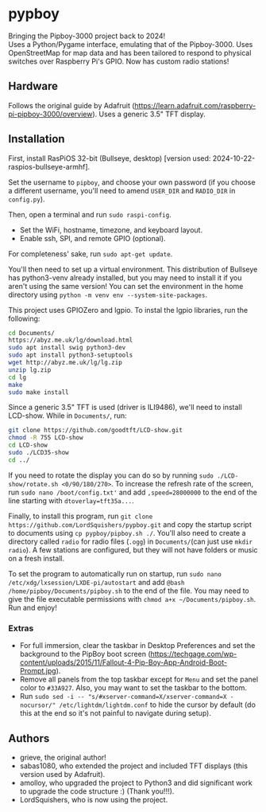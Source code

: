pypboy
======

Bringing the Pipboy-3000 project back to 2024! <br>
Uses a Python/Pygame interface, emulating that of the Pipboy-3000. Uses OpenStreetMap for map data and has been tailored to respond to physical switches over Raspberry Pi's GPIO. Now has custom radio stations!

## Hardware
Follows the original guide by Adafruit (https://learn.adafruit.com/raspberry-pi-pipboy-3000/overview). Uses a generic 3.5" TFT display.

## Installation
First, install RasPiOS 32-bit (Bullseye, desktop) [version used: 2024-10-22-raspios-bullseye-armhf].

Set the username to `pipboy`, and choose your own password (if you choose a different username, you'll need to amend `USER_DIR` and `RADIO_DIR` in `config.py`).

Then, open a terminal and run `sudo raspi-config`.
- Set the WiFi, hostname, timezone, and keyboard layout.
- Enable ssh, SPI, and remote GPIO (optional).

For completeness' sake, run `sudo apt-get update`.

You'll then need to set up a virtual environment. This distribution of Bullseye has python3-venv already installed, but you may need to install it if you aren't using the same version!
You can set the environment in the home directory using `python -m venv env --system-site-packages`.

This project uses GPIOZero and lgpio. To instal the lgpio libraries, run the following:
```sh
cd Documents/
https://abyz.me.uk/lg/download.html
sudo apt install swig python3-dev
sudo apt install python3-setuptools
wget http://abyz.me.uk/lg/lg.zip
unzip lg.zip
cd lg
make
sudo make install
```

Since a generic 3.5" TFT is used (driver is ILI9486), we'll need to install LCD-show. While in `Documents/`, run:
```sh
git clone https://github.com/goodtft/LCD-show.git
chmod -R 755 LCD-show
cd LCD-show
sudo ./LCD35-show
cd ../
```

If you need to rotate the display you can do so by running `sudo ./LCD-show/rotate.sh <0/90/180/270>`. To increase the refresh rate of the screen, run `sudo nano /boot/config.txt'` and add `,speed=28000000` to the end of the line starting with `dtoverlay=tft35a...`.

Finally, to install this program, run `git clone https://github.com/LordSquishers/pypboy.git` and copy the startup script to documents 
using `cp pypboy/pipboy.sh ./`. You'll also need to create a directory called `radio` for radio files (`.ogg`) in `Documents/`(can just use `mkdir radio`). A few stations are configured, but they will not have folders or music on a fresh install.

To set the program to automatically run on startup, run `sudo nano /etc/xdg/lxsession/LXDE-pi/autostart` and add `@bash /home/pipboy/Documents/pipboy.sh` to the end of the file. You may need to give the file executable permissions with `chmod a+x ~/Documents/pipboy.sh`. Run and enjoy!

### Extras
- For full immersion, clear the taskbar in Desktop Preferences and set the background to the PipBoy boot screen (https://techgage.com/wp-content/uploads/2015/11/Fallout-4-Pip-Boy-App-Android-Boot-Prompt.jpg). 
- Remove all panels from the top taskbar except for `Menu` and set the panel color to `#33A927`. Also, you may want to set the taskbar to the bottom.
- Run `sudo sed -i -- "s/#xserver-command=X/xserver-command=X -nocursor/" /etc/lightdm/lightdm.conf` to hide the cursor by default (do this at the end so it's not painful to navigate during setup).

## Authors
- grieve, the original author!
- sabas1080, who extended the project and included TFT displays (this version used by Adafruit).
- amolloy, who upgraded the project to Python3 and did significant work to upgrade the code structure :) (Thank you!!!).
- LordSquishers, who is now using the project.
